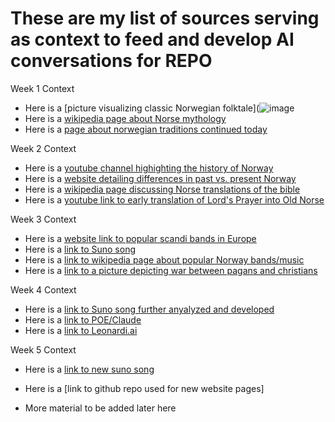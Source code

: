 # These are my list of sources serving as context to feed and develop AI conversations for REPO


Week 1 Context
- Here is a [picture visualizing classic Norwegian folktale](![image](https://github.com/user-attachments/assets/b490cbe1-bf0d-4d18-ae20-17ba5fe5992b)
- Here is a [wikipedia page about Norse mythology](https://en.wikipedia.org/wiki/Norse_mythology)
- Here is a [page about norwegian traditions continued today](https://en.wikipedia.org/wiki/Culture_of_Norway)

Week 2 Context
- Here is a [youtube channel highighting the history of Norway](https://www.youtube.com/watch?v=5KmOfwcvwnU)
- Here is a [website detailing differences in past vs. present Norway](https://www.thorsoak.info/p/asatru.html)
- Here is a [wikipedia page discussing Norse translations of the bible](https://en.wikipedia.org/wiki/Bible_translations_in_Norway)
- Here is a [youtube link to early translation of Lord's Prayer into Old Norse](https://www.youtube.com/watch?v=DSWXEKChD5M)

Week 3 Context

- Here is a [website link to popular scandi bands in Europe](https://www.the-independent.com/arts-entertainment/music/features/wardruna-interview-norse-folk-music-bands-viking-b1791120.html)
- Here is a [link to Suno song](https://suno.com/song/c89a6e41-20da-4efc-bda2-4c8ea0279fac)
- Here is a [link to wikipedia page about popular Norway bands/music](https://en.wikipedia.org/wiki/Nordic_popular_music)
- Here is a [link to a picture depicting war between pagans and christians](https://pfst.cf2.poecdn.net/base/image/a6b58f1c12c89051407f02c7daf32109f52538a8988a605552f2f562f32bf4fc?w=1024&h=1024&pmaid=139392766)

Week 4 Context

- Here is a [link to Suno song further anyalyzed and developed](https://suno.com/song/f935f1b2-5e58-4d74-9afa-78c43825cca1)
- Here is a [link to POE/Claude](https://poe.com/chat/3jxv3hvb34qmu2l0blg)
- Here is a [link to Leonardi.ai](https://app.leonardo.ai/image-generation)

Week 5 Context

- Here is a [link to new suno song](https://suno.com/song/55aaea54-6ae6-4326-a539-9ec479856603)
- Here is a [link to github repo used for new website pages]

- More material to be added later here
